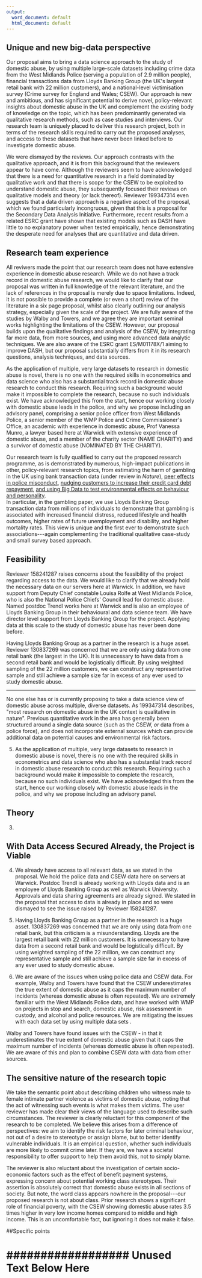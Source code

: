```yaml
---
output:
  word_document: default
  html_document: default
---
```

## Unique and new big-data perspective

Our proposal aims to bring a data science approach to the study of domestic abuse, by using multiple large-scale datasets including crime data from the West Midlands Police (serving a population of 2.9 million people), financial transactions data from Lloyds Banking Group (the UK's largest retail bank with 22 million customers), and a national-level victimisation survey (Crime survey for England and Wales; CSEW). Our approach is new and ambitious, and has significant potential to derive novel, policy-relevant insights about domestic abuse in the UK and complement the existing body of knowledge on the topic, which has been predominantly generated via qualitative research methods, such as case studies and interviews. Our research team is uniquely placed to deliver this research project, both in terms of the research skills required to carry out the proposed analyses, and access to these datasets that have never been linked before to investigate domestic abuse.

We were dismayed by the reviews. Our approach contrasts with the qualitative approach, and it is from this background that the reviewers appear to have come. Although the reviewers seem to have acknowledged that there is a need for quantitative research in a field dominated by qualitative work and that there is scope for the CSEW to be exploited to understand domestic abuse, they subsequently focused their reviews on qualitative models and theory (or lack thereof). Reviewer 199347314 even suggests that a data driven approach is a negative aspect of the proposal, which we found particularly incongruous, given that this is a proposal for the Secondary Data Analysis Initiative. Furthermore, recent results from a related ESRC grant have shown that existing models such as DASH have little to no explanatory power when tested empirically, hence demonstrating the desperate need for analyses that are quantitative and data driven.
 
## Research team experience

All reviwers made the point that our research team does not have extensive experience in domestic abuse research. While we do not have a track record in domestic abuse research, we would like to clarify that our proposal was written in full knowledge of the relevant literature, and the lack of references in the proposal is merely due to space limitations. Indeed, it is not possible to provide a complete (or even a short) review of the literature in a six page proposal, whilst also clearly outlining our analysis strategy, especially given the scale of the project. We are fully aware of the studies by Walby and Towers, and we agree they are important seminal works highlighting the limitations of the CSEW. However, our proposal builds upon the qualitative findings and analysis of the CSEW, by integrating far more data, from more sources, and using more advanced data analytic techniques. We are also aware of the ESRC grant ES/M01178X/1 aiming to improve DASH, but our proposal substantially differs from it in its research questions, analysis techniques, and data sources.


As the application of multiple, very large datasets to research in domestic abuse is novel, there is no one with the required skills in econometrics and data science who also has a substantial track record in domestic abuse research to conduct this research. Requiring such a background would make it impossible to complete the research, because no such individuals exist. We have acknowledged this from the start, hence our working closely with domestic abuse leads in the police, and why we propose including an advisory panel, comprising a senior police officer from West Midlands Police, a senior member of the WMP Police and Crime Commissioner's Office, an academic with experience in domestic abuse, Prof Vanessa Munro, a lawyer based here at Warwick with extensive experience of domestic abuse, and a member of the charity sector (NAME CHARITY) and a survivor of domestic abuse (NOMINATED BY THE CHARITY).


Our research team is fully qualified to carry out the proposed research programme, as is demonstrated by numerous, high-impact publications in other, policy-relevant research topics, from estimating the harm of gambling in the UK using bank transaction data (under review in  _Nature_), [peer effects in police misconduct](https://rdcu.be/bEAue), [nudging customers to increase their credit card debt repayment](https://www.fca.org.uk/publication/occasional-papers/occasional-paper-45.pdf), [and using Big Data to test environmental effects on behaviour and personality](https://www.ncbi.nlm.nih.gov/pubmed/31046588#:~:targetText=Individual%2DLevel%20Analyses%20of%20the%20Impact%20of%20Parasite%20Stress%20on,Openness%20Only%20for%20Older%20Individuals.&targetText=The%20parasite%20stress%20hypothesis%20predicts,and%20extraversion%2C%20but%20higher%20conscientiousness.).   
In particular, in the gambling paper, we use Lloyds Banking Group transaction data from millions of individuals to demonstrate that gambling is associated with increased financial distress, reduced lifestyle and health outcomes, higher rates of future unemployment and disability, and higher mortality rates. This view is unique and the first ever to demonstrate such associations---again complementing the traditional qualitative case-study and small survey based approach.


## Feasibility


Reviewer 158241287 raises concerns about the feasibility of the project regarding access to the data. We would like to clarify that we already hold the necessary data on our servers here at Warwick. In addition, we have support from Deputy Chief constable Louisa Rolfe at West Midlands Police, who is also the National Police Chiefs' Council lead for domestic abuse. Named postdoc Trendl works here at Warwick and is also an employee of Lloyds Banking Group in their behavioural and data science team. We have director level support from Lloyds Banking Group for the project. Applying data at this scale to the study of domestic abuse has never been done before. 

Having Lloyds Banking Group as a partner in the research is a huge asset. Reviewer 130837269 was concerned that we are only using data from one retail bank (the largest in the UK). It is unnecessary to have data from a second retail bank and would be logistically difficult. By using weighted sampling of the 22 million customers, we can construct any representative sample and still achieve a sample size far in excess of any ever used to study domestic abuse.  

-------------



No one else has or is currently proposing to take a data science view of domestic abuse across multiple, diverse datasets. As 199347314 describes, "most research on domestic abuse in the UK context is qualitative in nature". Previous quantitative work in the area has generally been structured around a single data source (such as the CSEW, _or_ data from a police force), and does not incorporate external sources which can provide additional data on potential causes and environmental risk factors. 


 
5. As the application of multiple, very large datasets to research in domestic abuse is novel, there is no one with the required skills in econometrics and data science who also has a substantial track record in domestic abuse research to conduct this research. Requiring such a background would make it impossible to complete the research, because no such individuals exist. We have acknowledged this from the start, hence our working closely with domestic abuse leads in the police, and why we propose including an advisory panel. 

## Theory

3. 
 
## With Data Access Secured Already, the Project is Viable

4. We already have access to all relevant data, as we stated in the proposal. We hold the police data and CSEW data here on servers at Warwick. Postdoc Trendl is already working with Lloyds data and is an employee of Lloyds Banking Group as well as Warwick University. Approvals and data sharing agreements are already signed. We stated in the proposal that access to data is already in place and so were dismayed to see the issue raised by Reviewer 158241287.

1. Having Lloyds Banking Group as a partner in the research is a huge asset. 130837269 was concerned that we are only using data from one retail bank, but this criticism is a misunderstanding. Lloyds are the largest retail bank with 22 million customers. It is unnecessary to have data from a second retail bank and would be logistically difficult. By using weighted sampling of the 22 million, we can construct any representative sample and still achieve a sample size far in excess of any ever used to study domestic abuse.  

2. We are aware of the issues when using police data and CSEW data. For example, Walby and Towers have found that the CSEW underestimates the true extent of domestic abuse as it caps the maximum number of incidents (whereas domestic abuse is often repeated). We are extremely familiar with the West Midlands Police data, and have worked with WMP on projects in stop and search, domestic abuse, risk assessment in custody, and alcohol and police resources. We are mitigating the issues with each data set by using multiple data sets . 

Walby and Towers have found issues with the CSEW - in that it underestimates the true extent of domestic abuse given that it caps the maximum number of incidents (whereas domestic abuse is often repeated). We are aware of this and plan to combine CSEW data with data from other sources.

## The sensitive nature of the research topic

We take the semantic point about describing children who witness male to female intimate partner violence as victims of domestic abuse, noting that the act of witnessing such events is what makes them victims. The user reviewer has made clear their views of the language used to describe such circumstances. The reviewer is clearly reluctant for this component of the research to be completed. We believe this arises from a difference of perspectives: we aim to identify the risk factors for later criminal behaviour, not out of a desire to stereotype or assign blame, but to better identify vulnerable individuals. It is an empirical question, whether such individuals are more likely to commit crime later. If they are, we have a societal responsibility to offer support to help them avoid this, not to simply blame. 

The reviewer is also reluctant about the investigation of certain socio-economic factors such as the effect of benefit payment systems, expressing concern about potential working class stereotypes. Their assertion is absolutely correct that domestic abuse exists in all sections of society. But note, the word class appears nowhere in the proposal---our proposed research is not about class. Prior research shows a significant role of financial poverty, with the CSEW showing domestic abuse rates 3.5 times higher in very low income homes compared to middle and high income. This is an uncomfortable fact, but ignoring it does not make it false.

##Specific points


# ################## Unused Text Below Here #################









